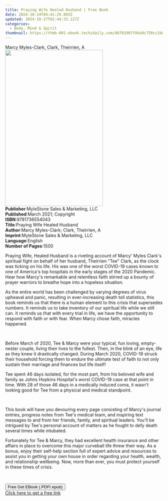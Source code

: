 ```yaml
---
title: Praying Wife Healed Husband | Free Book
date: 2024-10-24T04:41:29.893Z
updated: 2024-10-27T02:44:33.127Z
categories:
  - Body, Mind & Spirit
thumbnail: https://thmb-001-ebook.techidaily.com/06701907f8da9c758cc2dd130b8119b7d16d3b6c8456c2e42eb78c6a2d982dd8.jpg
---
```

<main id="book-container">
  <div class="flex flex-col">
    <div class="book-brief flex-1 py-6 px-4 sm:p-6 md:py-10 md:px-8">
      <!-- brief-->
      <div class="book-brief-main">Marcy Myles-Clark, Clark, Theirrien, A</div>
    </div>
    <div
      class="book-meta-info flex-1 grid gap-4 col-start-1 col-end-3 row-start-1 sm:mb-6 sm:grid-cols-4 lg:gap-6 lg:col-start-2 lg:row-end-6 lg:row-span-6 lg:mb-0"
    >
      <div
        class="book-meta-info-left place-content-center mt-4 p-4 text-sm leading-6 col-start-2 col-span-2 dark:text-slate-400"
      >
        <img
          class="w-full h-500 object-cover rounded-lg sm:h-255 sm:col-span-2 lg:col-span-full"
          src="https://img-001-ebook.techidaily.com/b6569f9ea11edd11f2416211f75055956672afd5a9b00a78ce08b82a8f5207be.jpg"
          alt=""
          width="312"
          height="500"
        />
      </div>
      <div
        class="book-meta-info-right mt-2 col-start-1 row-start-2 col-span-3 self-center"
      >
        <!-- meta data  -->
        <div class="flex flex-col px-4 md:px-8">
          <div class="flex-1">
            <strong>Publisher</strong>:<span class="px-2"
              >MyleStone Sales &amp; Marketing, LLC</span
            >
          </div>
          <div class="flex-1">
            <strong>Published</strong>:<span class="px-2"
              >March 2021; Copyright</span
            >
          </div>
          <div class="flex-1">
            <strong>ISBN</strong>:<span class="px-2">9781736554043</span>
          </div>
          <div class="flex-1">
            <strong>Title</strong>:<span class="px-2"
              >Praying Wife Healed Husband</span
            >
          </div>
          <div class="flex-1">
            <strong>Author</strong>:<span class="px-2"
              >Marcy Myles-Clark; Clark, Theirrien, A</span
            >
          </div>
          <div class="flex-1">
            <strong>Imprint</strong>:<span class="px-2"
              >MyleStone Sales &amp; Marketing, LLC</span
            >
          </div>
          <div class="flex-1">
            <strong>Language</strong>:<span class="px-2">English</span>
          </div>
          <div class="flex-1">
            <strong>Number of Pages</strong>:<span class="px-2">1500</span>
          </div>
        </div>
      </div>
    </div>
    <div class="book-description flex-1 py-6 px-4 sm:p-6 md:py-10 md:px-8">
      <div class="book-description-main">
        <div accordion-content="" id="description">
          <p>
            Praying Wife, Healed Husband&nbsp;is a riveting account of Marcy'
            Myles Clark's spiritual fight on behalf of her husband, Theirrien
            "Tee" Clark, as the clock was ticking on his life. His was one of
            the worst COVID-19 cases known to one of America's top hospitals in
            the early stages of the 2020 Pandemic. Hear how Marcy's remarkable
            and relentless faith stirred up a bounty of prayer warriors to
            breathe hope into a hopeless situation.
          </p>
          <p>
            As the entire world has been challenged by varying degrees of virus
            upheaval and panic, resulting in ever-increasing death toll
            statistics, this book reminds us that there is a human element to
            this crisis that supersedes numbers. It reminds us to take inventory
            of our spiritual life while we still can. It reminds us that with
            every trial in life, we have the opportunity to respond with faith
            or with fear. When Marcy chose faith, miracles happened.
          </p>
          <p><br /></p>
          <p>
            Before March of 2020, Tee &amp; Marcy were your typical, fun loving,
            empty-nester couple, living their lives to the fullest. Then, in the
            blink of an eye, life as they knew it drastically changed. During
            March 2020, COVID-19 struck their household forcing them to endure
            the ultimate test of faith to not only sustain their marriage and
            finances but life itself!
          </p>
          <p>
            Tee spent 46 days isolated, for the most part, from his beloved wife
            and family as Johns Hopkins Hospital's worst COVID-19 case at that
            point in time. With 28 of those 46 days in a medically induced coma,
            it wasn't looking good for Tee from a physical and medical
            standpoint.
          </p>
          <p><br /></p>
          <p>
            This book will have you devouring every page consisting of Marcy's
            journal entries, progress notes from Tee's medical team, and
            inspiring text messages to and from her friends, family, and
            spiritual leaders. You'll be intrigued by Tee's personal account of
            matters as he fought to defy death several times while intubated.
          </p>
          <p>
            Fortunately for Tee &amp; Marcy, they had excellent health insurance
            and other affairs in place to overcome this major curveball life
            threw their way. As a bonus, enjoy their self-help section full of
            expert advice and resources to assist you in getting your own house
            in order regarding your health, wealth, and relationship wellbeing.
            Now, more than ever, you must protect yourself in these times of
            crisis.
          </p>
          <p><br /></p>
        </div>
        <div class="accordion-fader"></div>
      </div>
    </div>
    <div class="book-excerpts flex-1 py-6 px-4 sm:p-6 md:py-10 md:px-8"></div>
    <div
      class="book-about-author flex-1 py-6 px-4 sm:p-6 md:py-10 md:px-8"
    ></div>
    <div class="book-free-get flex-1 py-6 px-4 sm:p-6 md:py-10 md:px-8">
      <button
        id="btn-free-get"
        class="bg-blue-500 hover:bg-blue-700 text-white font-bold py-2 px-4 rounded"
      >
        Free Get EBook (.PDF/.epub)
      </button>
      <div id="countdown-display" class="px-2 text-lg mt-2"></div>
      <a
        id="free-link"
        class="hidden bg-blue-500 hover:bg-blue-700 text-white font-bold py-2 px-4 rounded"
        href="https://www.ebooks.com/en-us/book/210256621/praying-wife-healed-husband/marcy-myles-clark/"
        target="_blank"
        >Click here to get a free link</a
      >
    </div>
    <script>
      let countdownTime = 0;
      let countdownInterval = null;
      document
        .getElementById('btn-free-get')
        .addEventListener('click', startCountdown);
      function startCountdown() {
        countdownTime = new Date().getTime() + 60000 * 3;
        countdownInterval = setInterval(updateCountdown, 1000);
        document.getElementById('btn-free-get').disabled = true;
        document
          .getElementById('btn-free-get')
          .classList.add('bg-gray-500', 'cursor-not-allowed');
      }
      function updateCountdown() {
        let currentTime = new Date().getTime();
        let timeLeft = countdownTime - currentTime;
        let secondsLeft = Math.floor(timeLeft / 1000);
        document.getElementById('countdown-display').innerHTML =
          `Remaining time: ${secondsLeft} seconds.`;
        if (secondsLeft <= 0) {
          clearInterval(countdownInterval);
          document.getElementById('btn-free-get').classList.add('hidden');
          document.getElementById('free-link').classList.remove('hidden');
          document.getElementById('countdown-display').innerHTML = '';
        }
      }
    </script>
  </div>
</main>

<ins class="adsbygoogle"
      style="display:block"
      data-ad-client="ca-pub-7571918770474297"
      data-ad-slot="8358498916"
      data-ad-format="auto"
      data-full-width-responsive="true"></ins>
    